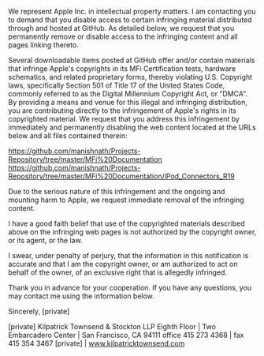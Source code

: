 We represent Apple Inc. in intellectual property matters.  I am contacting you to demand that you disable access to certain infringing material distributed through and hosted at GitHub.  As detailed below, we request that you permanently remove or disable access to the infringing content and all pages linking thereto.

Several downloadable items posted at GitHub offer and/or contain materials that infringe Apple's copyrights in its MFi Certification tests, hardware schematics, and related proprietary forms, thereby violating U.S. Copyright laws, specifically Section 501 of Title 17 of the United States Code, commonly referred to as the Digital Millennium Copyright Act, or "DMCA".  By providing a means and venue for this illegal and infringing distribution, you are contributing directly to the infringement of Apple's rights in its copyrighted material.   We request that you address this infringement by immediately and permanently disabling the web content located at the URLs below and all files contained therein:

https://github.com/manishnath/Projects-Repository/tree/master/MFi%20Documentation
https://github.com/manishnath/Projects-Repository/tree/master/MFi%20Documentation/iPod_Connectors_R19

Due to the serious nature of this infringement and the ongoing and mounting harm to Apple, we request immediate removal of the infringing content.

I have a good faith belief that use of the copyrighted materials described above on the infringing web pages is not authorized by the copyright owner, or its agent, or the law.

I swear, under penalty of perjury, that the information in this notification is accurate and that I am the copyright owner, or am authorized to act on behalf of the owner, of an exclusive right that is allegedly infringed.

Thank you in advance for your cooperation.  If you have any questions, you may contact me using the information below.

Sincerely,
[private]


[private]
Kilpatrick Townsend & Stockton LLP
Eighth Floor | Two Embarcadero Center | San Francisco, CA 94111
office 415 273 4368 | fax 415 354 3467
[private] | www.kilpatricktownsend.com